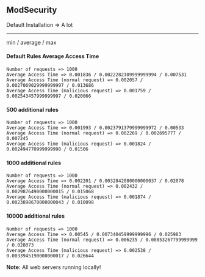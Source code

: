 ## ModSecurity

Default Installation => A lot

---

min / average / max

#### Default Rules Average Access Time

```
Number of requests => 1000
Average Access Time => 0.001836 / 0.0022282309999999994 / 0.007531
Average Access Time (normal request) => 0.002057 / 0.0027069029999999997 / 0.013686
Average Access Time (malicious request) => 0.001759 / 0.002543457999999997 / 0.020066
```

#### 500 additional rules

```
Number of requests => 1000
Average Access Time => 0.001993 / 0.0023791379999999972 / 0.00533
Average Access Time (normal request) => 0.002269 / 0.002695777 / 0.007245
Average Access Time (malicious request) => 0.001824 / 0.002494770999999998 / 0.01506
```

#### 1000 additional rules

```
Number of requests => 1000
Average Access Time => 0.002201 / 0.0032842080000000037 / 0.02078
Average Access Time (normal request) => 0.002432 / 0.0029876490000000015 / 0.015068
Average Access Time (malicious request) => 0.001874 / 0.0023898670000000043 / 0.010098
```

#### 10000 additional rules

```
Number of requests => 1000
Average Access Time => 0.00545 / 0.007340459999999996 / 0.025983
Average Access Time (normal request) => 0.006235 / 0.00853267799999999 / 0.028073
Average Access Time (malicious request) => 0.002538 / 0.0033945190000000017 / 0.026644
```

**Note:** All web servers running locally!

